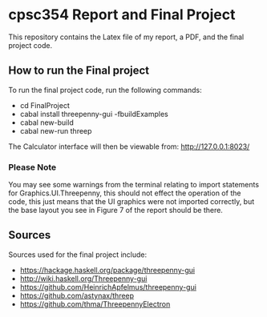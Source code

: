 # cpsc354 Report and Final Project

This repository contains the Latex file of my report, a PDF, and the final project code. 

## How to run the Final project
To run the final project code, run the following commands:
* cd FinalProject
* cabal install threepenny-gui -fbuildExamples
* cabal new-build
* cabal new-run threep

The Calculator interface will then be viewable from: http://127.0.0.1:8023/

### Please Note
You may see some warnings from the terminal relating to import statements for Graphics.UI.Threepenny, this should not effect the operation of the code, this just means that the UI graphics were not imported correctly, but the base layout you see in Figure 7 of the report should be there. 

## Sources
Sources used for the final project include:
* https://hackage.haskell.org/package/threepenny-gui
* http://wiki.haskell.org/Threepenny-gui
* https://github.com/HeinrichApfelmus/threepenny-gui
* https://github.com/astynax/threep
* https://github.com/thma/ThreepennyElectron
